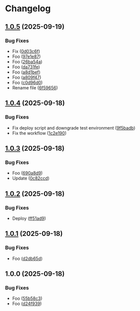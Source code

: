 # Changelog

## [1.0.5](https://github.com/d12/release-please-testing/compare/v1.0.4...v1.0.5) (2025-09-19)


### Bug Fixes

* Fix ([0d03c6f](https://github.com/d12/release-please-testing/commit/0d03c6f4597536d24c87ef37a6f4ab02a371f1e1))
* Foo ([97e1e87](https://github.com/d12/release-please-testing/commit/97e1e87a3615a9ed03563ce7f6cb8bdaf700b2fb))
* Foo ([26ba54a](https://github.com/d12/release-please-testing/commit/26ba54a452c0730533b939be1541f2abe7fd8d60))
* Foo ([da731fe](https://github.com/d12/release-please-testing/commit/da731fef419cff445e4e5ca25b89335d0fb88601))
* Foo ([a8d1bef](https://github.com/d12/release-please-testing/commit/a8d1bef7583c7e2e4f690ea401bc32bfae2b2881))
* Foo ([a809f47](https://github.com/d12/release-please-testing/commit/a809f4738c2e67a9eefebd0afc2bfbebb2171625))
* Foo ([c0d96d0](https://github.com/d12/release-please-testing/commit/c0d96d079822d5a2806508c4e50c763857833f21))
* Rename file ([6f59656](https://github.com/d12/release-please-testing/commit/6f596569159673d097ba72cce96dd9d3ee9604aa))

## [1.0.4](https://github.com/d12/release-please-testing/compare/v1.0.3...v1.0.4) (2025-09-18)


### Bug Fixes

* Fix deploy script and downgrade test environment ([9f5badb](https://github.com/d12/release-please-testing/commit/9f5badb869192aca7b04fc2ecfb80e16252bc1f2))
* Fix the workflow ([1c2e190](https://github.com/d12/release-please-testing/commit/1c2e190eac2926377f76291cd2b0dfd781bbf41e))

## [1.0.3](https://github.com/d12/release-please-testing/compare/v1.0.2...v1.0.3) (2025-09-18)


### Bug Fixes

* Foo ([690a8d9](https://github.com/d12/release-please-testing/commit/690a8d916e16d1a3b2e8962e894ca85388128012))
* Update ([0c82ccd](https://github.com/d12/release-please-testing/commit/0c82ccdf5377880786039e7cc8fee3f28488e00b))

## [1.0.2](https://github.com/d12/release-please-testing/compare/v1.0.1...v1.0.2) (2025-09-18)


### Bug Fixes

* Deploy ([ff51ad9](https://github.com/d12/release-please-testing/commit/ff51ad9588253db8c706ab32f6fed287f098cabe))

## [1.0.1](https://github.com/d12/release-please-testing/compare/v1.0.0...v1.0.1) (2025-09-18)


### Bug Fixes

* Foo ([d2db65d](https://github.com/d12/release-please-testing/commit/d2db65da1a270028c7280ab6875a23ca563559ea))

## 1.0.0 (2025-09-18)


### Bug Fixes

* Foo ([55b58c3](https://github.com/d12/release-please-testing/commit/55b58c3798a649731cecd8d1ea2e0061efc1a7a7))
* Foo ([d24f939](https://github.com/d12/release-please-testing/commit/d24f939a7ce49070a46d1f7460b4e7c2289f6b05))
